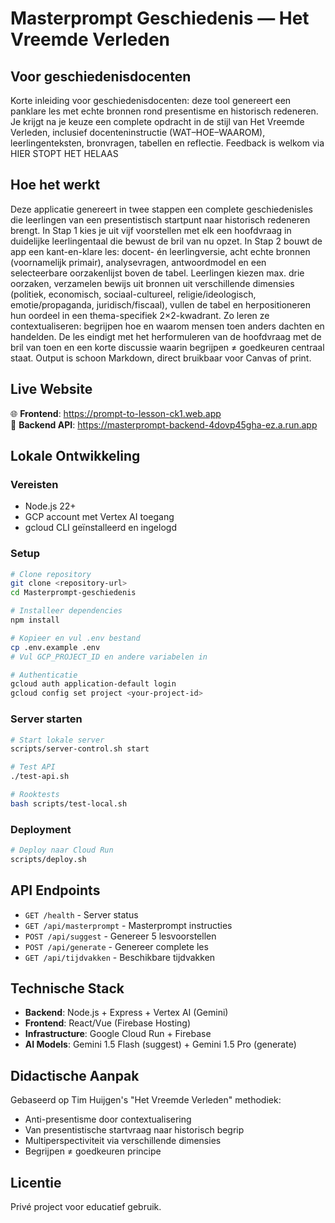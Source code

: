 # Masterprompt Geschiedenis — Het Vreemde Verleden

## Voor geschiedenisdocenten

Korte inleiding voor geschiedenisdocenten: deze tool genereert een panklare les met echte bronnen rond presentisme en historisch redeneren. Je krijgt na je keuze een complete opdracht in de stijl van Het Vreemde Verleden, inclusief docenteninstructie (WAT–HOE–WAAROM), leerlingenteksten, bronvragen, tabellen en reflectie. Feedback is welkom via HIER STOPT HET HELAAS

## Hoe het werkt

Deze applicatie genereert in twee stappen een complete geschiedenisles die leerlingen van een presentistisch startpunt naar historisch redeneren brengt. In Stap 1 kies je uit vijf voorstellen met elk een hoofdvraag in duidelijke leerlingentaal die bewust de bril van nu opzet. In Stap 2 bouwt de app een kant-en-klare les: docent- én leerlingversie, acht echte bronnen (voornamelijk primair), analysevragen, antwoordmodel en een selecteerbare oorzakenlijst boven de tabel. Leerlingen kiezen max. drie oorzaken, verzamelen bewijs uit bronnen uit verschillende dimensies (politiek, economisch, sociaal-cultureel, religie/ideologisch, emotie/propaganda, juridisch/fiscaal), vullen de tabel en herpositioneren hun oordeel in een thema-specifiek 2×2-kwadrant. Zo leren ze contextualiseren: begrijpen hoe en waarom mensen toen anders dachten en handelden. De les eindigt met het herformuleren van de hoofdvraag met de bril van toen en een korte discussie waarin begrijpen ≠ goedkeuren centraal staat. Output is schoon Markdown, direct bruikbaar voor Canvas of print.

## Live Website

🌐 **Frontend**: https://prompt-to-lesson-ck1.web.app  
🔧 **Backend API**: https://masterprompt-backend-4dovp45gha-ez.a.run.app

## Lokale Ontwikkeling

### Vereisten
- Node.js 22+
- GCP account met Vertex AI toegang
- gcloud CLI geïnstalleerd en ingelogd

### Setup
```bash
# Clone repository
git clone <repository-url>
cd Masterprompt-geschiedenis

# Installeer dependencies
npm install

# Kopieer en vul .env bestand
cp .env.example .env
# Vul GCP_PROJECT_ID en andere variabelen in

# Authenticatie
gcloud auth application-default login
gcloud config set project <your-project-id>
```

### Server starten
```bash
# Start lokale server
scripts/server-control.sh start

# Test API
./test-api.sh

# Rooktests
bash scripts/test-local.sh
```

### Deployment
```bash
# Deploy naar Cloud Run
scripts/deploy.sh
```

## API Endpoints

- `GET /health` - Server status
- `GET /api/masterprompt` - Masterprompt instructies
- `POST /api/suggest` - Genereer 5 lesvoorstellen
- `POST /api/generate` - Genereer complete les
- `GET /api/tijdvakken` - Beschikbare tijdvakken

## Technische Stack

- **Backend**: Node.js + Express + Vertex AI (Gemini)
- **Frontend**: React/Vue (Firebase Hosting)
- **Infrastructure**: Google Cloud Run + Firebase
- **AI Models**: Gemini 1.5 Flash (suggest) + Gemini 1.5 Pro (generate)

## Didactische Aanpak

Gebaseerd op Tim Huijgen's "Het Vreemde Verleden" methodiek:
- Anti-presentisme door contextualisering
- Van presentistische startvraag naar historisch begrip
- Multiperspectiviteit via verschillende dimensies
- Begrijpen ≠ goedkeuren principe

## Licentie

Privé project voor educatief gebruik.

